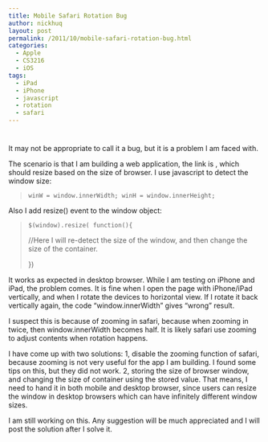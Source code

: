 ```yaml
---
title: Mobile Safari Rotation Bug
author: nickhuq
layout: post
permalink: /2011/10/mobile-safari-rotation-bug.html
categories:
  - Apple
  - CS3216
  - iOS
tags:
  - iPad
  - iPhone
  - javascript
  - rotation
  - safari
---
```

# 

It may not be appropriate to call it a bug, but it is a problem I am faced with.

The scenario is that I am building a web application, the link is , which should resize based on the size of browser. I use javascript to detect the window size:

> `winW = window.innerWidth;
winH = window.innerHeight;`

Also I add resize() event to the window object:

> `$(window).resize( function(){`
> 
> //Here I will re-detect the size of the window, and then change the size of the container.
> 
> })

It works as expected in desktop browser. While I am testing on iPhone and iPad, the problem comes. It is fine when I open the page with iPhone/iPad vertically, and when I rotate the devices to horizontal view. If I rotate it back vertically again, the code “window.innerWidth” gives “wrong” result.

I suspect this is because of zooming in safari, because when zooming in twice, then window.innerWidth becomes half. It is likely safari use zooming to adjust contents when rotation happens.

I have come up with two solutions: 1, disable the zooming function of safari, because zooming is not very useful for the app I am building. I found some tips on this, but they did not work. 2, storing the size of browser window, and changing the size of container using the stored value. That means, I need to hand it in both mobile and desktop browser, since users can resize the window in desktop browsers which can have infinitely different window sizes.

I am still working on this. Any suggestion will be much appreciated and I will post the solution after I solve it.